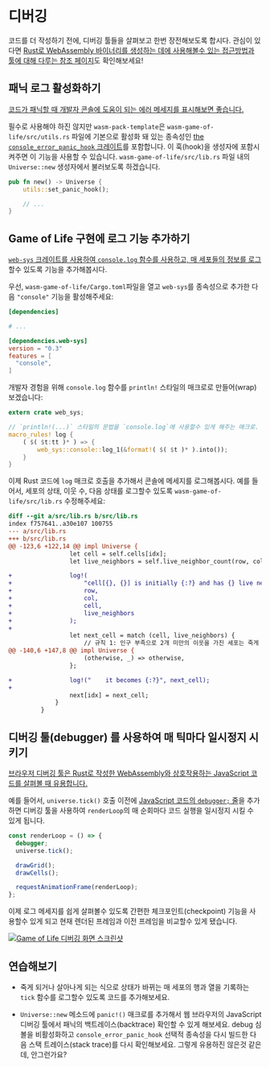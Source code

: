 # 디버깅

코드를 더 작성하기 전에, 디버깅 툴들을 살펴보고 한번 장전해보도록 합시다. 관심이 있다면 [Rust로 WebAssembly 바이너리를 생성하는 데에 사용해볼수 있는 접근방법과 툴에 대해 다루는 참조 페이지][reference-debugging]도 확인해보세요!

[reference-debugging]: ../reference/debugging.html

## 패닉 로그 활성화하기

[코드가 패닉할 때 개발자 콘솔에 도움이 되는 에러 메세지를 표시해보면 좋습니다.](../reference/debugging.html#logging-panics)

필수로 사용해야 하진 않지만 `wasm-pack-template`은 `wasm-game-of-life/src/utils.rs` 파일에 기본으로 활성화 돼 있는 종속성인 [the `console_error_panic_hook` 크레이트][panic-hook]를 포함합니다. 이 훅(hook)을 생성자에 포함시켜주면 이 기능을 사용할 수 있습니다. `wasm-game-of-life/src/lib.rs` 파일 내의 `Universe::new` 생성자에서 불러보도록 하겠습니다.

```rust
pub fn new() -> Universe {
    utils::set_panic_hook();

    // ...
}
```

[panic-hook]: https://github.com/rustwasm/console_error_panic_hook

## Game of Life 구현에 로그 기능 추가하기

[`web-sys` 크레이트를 사용하여 `console.log` 함수를 사용하고, 매 세포들의 정보를 로그][logging]할수 있도록 기능을 추가해봅시다.

우선, `wasm-game-of-life/Cargo.toml`파일을 열고 `web-sys`를 종속성으로 추가한 다음 `"console"` 기능을 활성해주세요:

```toml
[dependencies]

# ...

[dependencies.web-sys]
version = "0.3"
features = [
  "console",
]
```

개발자 경험을 위해 `console.log` 함수를 `println!` 스타일의 매크로로 만들어(wrap)보겠습니다:

[logging]: ../reference/debugging.html#logging-with-the-console-apis

```rust
extern crate web_sys;

// `println!(...)` 스타일의 문법을 `console.log`에 사용할수 있게 해주는 매크로.
macro_rules! log {
    ( $( $t:tt )* ) => {
        web_sys::console::log_1(&format!( $( $t )* ).into());
    }
}
```

이제 Rust 코드에 `log` 매크로 호출을 추가해서 콘솔에 메세지를 로그해봅시다. 예를 들어서, 세포의 상태, 이웃 수, 다음 상태를 로그할수 있도록 `wasm-game-of-life/src/lib.rs` 수정해주세요:

```diff
diff --git a/src/lib.rs b/src/lib.rs
index f757641..a30e107 100755
--- a/src/lib.rs
+++ b/src/lib.rs
@@ -123,6 +122,14 @@ impl Universe {
                 let cell = self.cells[idx];
                 let live_neighbors = self.live_neighbor_count(row, col);

+                log!(
+                    "cell[{}, {}] is initially {:?} and has {} live neighbors",
+                    row,
+                    col,
+                    cell,
+                    live_neighbors
+                );
+
                 let next_cell = match (cell, live_neighbors) {
                     // 규칙 1: 인구 부족으로 2개 미만의 이웃을 가진 세포는 죽게 됩니다. 
@@ -140,6 +147,8 @@ impl Universe {
                     (otherwise, _) => otherwise,
                 };

+                log!("    it becomes {:?}", next_cell);
+
                 next[idx] = next_cell;
             }
         }
```

## 디버깅 툴(debugger) 를 사용하여 매 틱마다 일시정지 시키기

[브라우저 디버깅 툴은 Rust로 작성한 WebAssembly와 상호작용하는 JavaScript 코드를 살펴볼 때 유용합니다.](../reference/debugging.html#using-a-debugger)

예를 들어서, `universe.tick()` 호출 이전에 [JavaScript 코드의 `debugger;` 줄][dbg-stmt]을 추가하면 디버깅 툴을 사용하여 `renderLoop`의 매 순회마다 코드 실행을 일시정지 시킬 수 있게 됩니다.

```js
const renderLoop = () => {
  debugger;
  universe.tick();

  drawGrid();
  drawCells();

  requestAnimationFrame(renderLoop);
};
```

이제 로그 메세지를 쉽게 살펴볼수 있도록 간편한 체크포인트(checkpoint) 기능을 사용할수 있게 되고 현재 렌더된 프레임과 이전 프레임을 비교할수 있게 됐습니다.

[dbg-stmt]: https://developer.mozilla.org/en-US/docs/Web/JavaScript/Reference/Statements/debugger

[![Game of Life 디버깅 화면 스크린샷](../images/game-of-life/debugging.png)](../images/game-of-life/debugging.png)

## 연습해보기

* 죽게 되거나 살아나게 되는 식으로 상태가 바뀌는 매 세포의 행과 열을 기록하는 `tick` 함수를 로그할수 있도록 코드를 추가해보세요.

* `Universe::new` 메소드에 `panic!()` 매크로를 추가해서 웹 브라우저의 JavaScript 디버깅 툴에서 패닉의 백트레이스(backtrace) 확인할 수 있게 해보세요. debug 심볼을 비활성화하고 `console_error_panic_hook` 선택적 종속성을 다시 빌드한 다음 스택 트레이스(stack trace)를 다시 확인해보세요. 그렇게 유용하진 않은것 같은데, 안그런가요?